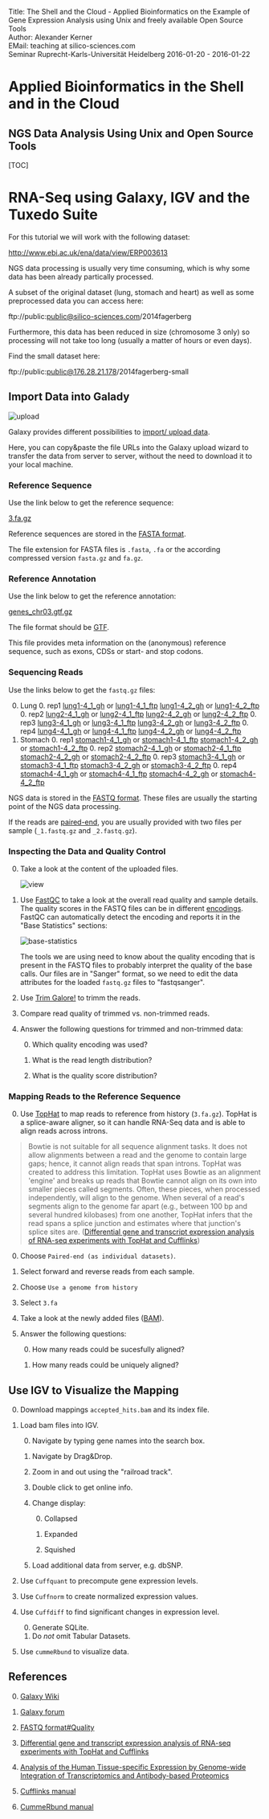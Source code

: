 Title: The Shell and the Cloud - Applied Bioinformatics on the Example of Gene Expression Analysis using Unix and freely available Open Source Tools</br>
Author: Alexander Kerner</br>
EMail: teaching at silico-sciences.com</br>
Seminar Ruprecht-Karls-Universität Heidelberg 2016-01-20 - 2016-01-22

# Applied Bioinformatics in the Shell and in the Cloud

## NGS Data Analysis Using Unix and Open Source Tools 

[TOC]

# RNA-Seq using Galaxy, IGV and the Tuxedo Suite

For this tutorial we will work with the following dataset:

http://www.ebi.ac.uk/ena/data/view/ERP003613

NGS data processing is usually very time consuming, which is why some data has been already partically processed.

A subset of the original dataset (lung, stomach and heart) as well as some preprocessed data you can access here:

ftp://public:public@silico-sciences.com/2014fagerberg

Furthermore, this data has been reduced in size (chromosome 3 only) so processing will not take too long (usually a matter of hours or even days).

Find the small dataset here:

ftp://public:public@176.28.21.178/2014fagerberg-small

## Import Data into Galady

![upload](../figs/galaxy_tools_upload.png)

Galaxy provides different possibilities to [import/ upload data](https://wiki.galaxyproject.org/Learn/ManagingDatasets).

Here, you can copy&paste the file URLs into the Galaxy upload wizard to transfer the data from server to server, without the need to download it to your local machine.

### Reference Sequence

Use the link below to get the reference sequence:

[3.fa.gz](../2014fagerberg-small/3.fa.gz?raw=true)
    
Reference sequences are stored in the [FASTA format](https://silico-sciences.com/2016/01/15/fasta-format/).
    
The file extension for FASTA files is `.fasta`, `.fa` or the according compressed version `fasta.gz` and `fa.gz`.

### Reference Annotation

Use the link below to get the reference annotation:

[genes_chr03.gtf.gz](../2014fagerberg-small/genes_chr03.gtf.gz?raw=true)

The file format should be [GTF](http://www.ensembl.org/info/website/upload/gff.html).

This file provides meta information on the (anonymous) reference sequence, such as exons, CDSs or start- and stop codons.

### Sequencing Reads

Use the links below to get the `fastq.gz` files:


0. Lung
    0. rep1
    [lung1-4_1_gh](../2014fagerberg-small/lung/ERR315326/ERR315326_chr03_1.fastq.gz?raw=true) or [lung1-4_1_ftp](ftp://public:public@176.28.21.178/2014fagerberg-small/ERR315326/ERR315326_chr03_1.fastq)
    [lung1-4_2_gh](../2014fagerberg-small/lung/ERR315326/ERR315326_chr03_2.fastq.gz?raw=true) or [lung1-4_2_ftp](ftp://public:public@176.28.21.178/2014fagerberg-small/ERR315326/ERR315326_chr03_2.fastq)
    0. rep2
    [lung2-4_1_gh](../2014fagerberg-small/lung/ERR315341/ERR315341_chr03_1.fastq.gz?raw=true) or [lung2-4_1_ftp](ftp://public:public@176.28.21.178/2014fagerberg-small/ERR315341/ERR315341_chr03_1.fastq)
    [lung2-4_2_gh](../2014fagerberg-small/lung/ERR315341/ERR315341_chr03_2.fastq.gz?raw=true) or [lung2-4_2_ftp](ftp://public:public@176.28.21.178/2014fagerberg-small/ERR315341/ERR315341_chr03_2.fastq)
    0. rep3
    [lung3-4_1_gh](../2014fagerberg-small/lung/ERR315346/ERR315346_chr03_1.fastq.gz?raw=true) or [lung3-4_1_ftp](ftp://public:public@176.28.21.178/2014fagerberg-small/ERR315346/ERR315346_chr03_1.fastq)
    [lung3-4_2_gh](../2014fagerberg-small/lung/ERR315346/ERR315346_chr03_2.fastq.gz?raw=true) or [lung3-4_2_ftp](ftp://public:public@176.28.21.178/2014fagerberg-small/ERR315346/ERR315346_chr03_2.fastq)
    0. rep4
    [lung4-4_1_gh](../2014fagerberg-small/lung/ERR315353/ERR315353_chr03_1.fastq.gz?raw=true) or [lung4-4_1_ftp](ftp://public:public@176.28.21.178/2014fagerberg-small/ERR315353/ERR315353_chr03_1.fastq)
    [lung4-4_2_gh](../2014fagerberg-small/lung/ERR315353/ERR315353_chr03_2.fastq.gz?raw=true) or [lung4-4_2_ftp](ftp://public:public@176.28.21.178/2014fagerberg-small/ERR315353/ERR315353_chr03_2.fastq)
0. Stomach
    0. rep1
    [stomach1-4_1_gh](../2014fagerberg-small/stomach/ERR315369/ERR315369_chr03_1.fastq.gz) or [stomach1-4_1_ftp](ftp://public:public@176.28.21.178/2014fagerberg-small/ERR315369/ERR315369_chr03_1.fastq)
    [stomach1-4_2_gh](../2014fagerberg-small/stomach/ERR315369/ERR315369_chr03_2.fastq.gz) or [stomach1-4_2_ftp](ftp://public:public@176.28.21.178/2014fagerberg-small/ERR315369/ERR315369_chr03_2.fastq)
    0. rep2
    [stomach2-4_1_gh](../2014fagerberg-small/stomach/ERR315379/ERR315379_chr03_1.fastq.gz) or [stomach2-4_1_ftp](ftp://public:public@176.28.21.178/2014fagerberg-small/ERR315379/ERR315379_chr03_1.fastq)
    [stomach2-4_2_gh](../2014fagerberg-small/stomach/ERR315379/ERR315379_chr03_2.fastq.gz) or [stomach2-4_2_ftp](ftp://public:public@176.28.21.178/2014fagerberg-small/ERR315379/ERR315379_chr03_1.fastq)
    0. rep3
    [stomach3-4_1_gh](../2014fagerberg-small/stomach/ERR315467/ERR315467_chr03_1.fastq.gz) or [stomach3-4_1_ftp](ftp://public:public@176.28.21.178/2014fagerberg-small/ERR315467/ERR315467_chr03_1.fastq)
    [stomach3-4_2_gh](../2014fagerberg-small/stomach/ERR315467/ERR315467_chr03_2.fastq.gz) or [stomach3-4_2_ftp](ftp://public:public@176.28.21.178/2014fagerberg-small/ERR315467/ERR315467_chr03_2.fastq)
    0. rep4
    [stomach4-4_1_gh](../2014fagerberg-small/stomach/ERR315485/ERR315485_chr03_1.fastq.gz) or [stomach4-4_1_ftp](ftp://public:public@176.28.21.178/2014fagerberg-small/ERR315485/ERR315485_chr03_1.fastq)
    [stomach4-4_2_gh](../2014fagerberg-small/stomach/ERR315485/ERR315485_chr03_2.fastq.gz) or [stomach4-4_2_ftp](ftp://public:public@176.28.21.178/2014fagerberg-small/ERR315485/ERR315485_chr03_2.fastq)
    
    
    

NGS data is stored in the [FASTQ format](https://silico-sciences.com/2016/01/15/fastq-format/). These files are usually the starting point of the NGS data processing.
    
If the reads are [paired-end](http://seqanswers.com/forums/showthread.php?t=503), you are usually provided with two files per sample (`_1.fastq.gz` and `_2.fastq.gz`).
    

### Inspecting the Data and Quality Control

0. Take a look at the content of the uploaded files.

    ![view](../figs/galaxy_data_options_view.png)
        
0. Use [FastQC](http://www.bioinformatics.babraham.ac.uk/projects/fastqc/) to take a look at the overall read quality and sample details. The quality scores in the FASTQ files can be in different [encodings](https://en.wikipedia.org/wiki/FASTQ_format#Encoding). FastQC can automatically detect the encoding and reports it in the "Base Statistics" sections:

    ![base-statistics](../figs/FastQC_baseStatistics.png)
    
    The tools we are using need to know about the quality encoding that is present in the FASTQ files to probably interpret the quality of the base calls. Our files are in "Sanger" format, so we need to edit the data attributes for the loaded `fastq.gz` files to "fastqsanger".

0. Use [Trim Galore!](http://www.bioinformatics.babraham.ac.uk/projects/trim_galore/) to trimm the reads.
        
0. Compare read quality of trimmed vs. non-trimmed reads.

0. Answer the following questions for trimmed and non-trimmed data:

    0. Which quality encoding was used?
    
    0. What is the read length distribution?
    
    0. What is the quality score distribution?

### Mapping Reads to the Reference Sequence

0. Use [TopHat](https://ccb.jhu.edu/software/tophat/index.shtml) to map reads to reference from history (`3.fa.gz`). TopHat is a splice-aware aligner, so it can handle RNA-Seq data and is able to align reads across introns.

> Bowtie is not suitable for all sequence alignment tasks. It does not allow alignments between a read and the genome to contain large gaps; hence, it cannot align reads that span introns. TopHat was created to address this limitation. TopHat uses Bowtie as an alignment 'engine' and breaks up reads that Bowtie cannot align on its own into smaller pieces called segments. Often, these pieces, when processed independently, will align to the genome. When several of a read's segments align to the genome far apart (e.g., between 100 bp and several hundred kilobases) from one another, TopHat infers that the read spans a splice junction and estimates where that junction's splice sites are.
([Differential gene and transcript expression analysis of RNA-seq experiments with TopHat and Cufflinks](http://www.ncbi.nlm.nih.gov/pmc/articles/PMC3334321))
        
0. Choose `Paired-end (as individual datasets)`.
       
0. Select forward and reverse reads from each sample.

0. Choose `Use a genome from history`

0. Select `3.fa`
      
0. Take a look at the newly added files ([BAM](https://silico-sciences.com/2016/01/15/sam-bam-format/)).

0. Answer the following questions:

    0. How many reads could be sucesfully aligned?
    
    0. How many reads could be uniquely aligned?

## Use IGV to Visualize the Mapping

0. Download mappings `accepted_hits.bam` and its index file.
    
0. Load bam files into IGV.
    
    0. Navigate by typing gene names into the search box.
    
    0. Navigate by Drag&Drop.
    
    0. Zoom in and out using the "railroad track".
    
    0. Double click to get online info.
    
    0. Change display:
    
        0. Collapsed
        
        0. Expanded
        
        0. Squished
        
    0. Load additional data from server, e.g. dbSNP.
    
0. Use `Cuffquant` to precompute gene expression levels.

0. Use `Cuffnorm` to create normalized expression values.

0. Use `Cuffdiff` to find significant changes in expression level.

    0. Generate SQLite.
    0. Do *not* omit Tabular Datasets.
    
0. Use `cummeRbund` to visualize data.

## References

0. [Galaxy Wiki](https://github.com/nekrut/galaxy/wiki)

0. [Galaxy forum](https://biostar.usegalaxy.org/)

0. [FASTQ format#Quality](https://en.wikipedia.org/wiki/FASTQ_format#Quality)

0. [Differential gene and transcript expression analysis of RNA-seq experiments with TopHat and Cufflinks](http://www.ncbi.nlm.nih.gov/pmc/articles/PMC3334321)

0. [Analysis of the Human Tissue-specific Expression by Genome-wide Integration of Transcriptomics and Antibody-based Proteomics](http://www.mcponline.org/content/13/2/397)

0. [Cufflinks manual](http://cole-trapnell-lab.github.io/cufflinks/manual/)

0. [CummeRbund manual](http://compbio.mit.edu/cummeRbund/manual_2_0.html)
